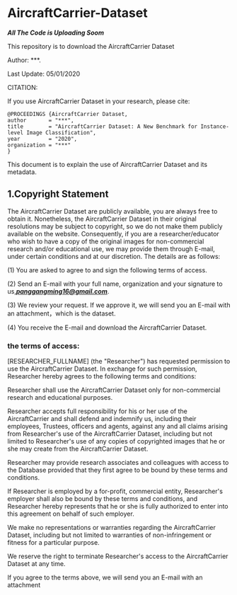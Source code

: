 # AircraftCarrier-Dataset

***All The Code is Uploading Soom***

This repository is to download the AircraftCarrier Dataset

Author: ***.

Last Update: 05/01/2020

CITATION:

If you use AircraftCarrier Dataset in your research, please cite:

	@PROCEEDINGS {AircraftCarrier Dataset,
	author       = "***",
	title        = "AircraftCarrier Dataset: A New Benchmark for Instance-level Image Classification",
	year         = "2020",
	organization = "***"
	}
	
This document is to explain the use of AircraftCarrier Dataset and its metadata.

## 1.Copyright Statement

  The AircraftCarrier Dataset are publicly available, you are always free to obtain it. Nonetheless, the AircraftCarrier Dataset in their original resolutions may be subject to copyright, so we do not make them publicly available on the website.
Consequently, if you are a researcher/educator who wish to have a copy of the original images for non-commercial research and/or educational use, we may provide them through E-mail, under certain conditions and at our discretion. The details are as follows:

(1) You are asked to agree to and sign the following terms of access.

(2) Send an E-mail with your full name, organization and your signature to us,***panggangming16@gmail.com***.

(3) We review your request. If we approve it, we will send you an E-mail with an attachment，which is the dataset.

(4) You receive the E-mail and download the AircraftCarrier Dataset.

### the terms of access:

  [RESEARCHER_FULLNAME] (the "Researcher") has requested permission to use the AircraftCarrier Dataset. In exchange for such permission, Researcher hereby agrees to the following terms and conditions:
  
  Researcher shall use the AircraftCarrier Dataset only for non-commercial research and educational purposes.
  
  Researcher accepts full responsibility for his or her use of the AircraftCarrier and shall defend and indemnify us, including their employees, Trustees, officers and agents, against any and all claims arising from Researcher's use of the AircraftCarrier Dataset, including but not limited to Researcher's use of any copies of copyrighted images that he or she may create from the AircraftCarrier Dataset.
  
  Researcher may provide research associates and colleagues with access to the Database provided that they first agree to be bound by these terms and conditions.
  
  If Researcher is employed by a for-profit, commercial entity, Researcher's employer shall also be bound by these terms and conditions, and Researcher hereby represents that he or she is fully authorized to enter into this agreement on behalf of such employer.
  
  We make no representations or warranties regarding the AircraftCarrier Dataset, including but not limited to warranties of non-infringement or fitness for a particular purpose.
  
  We reserve the right to terminate Researcher's access to the AircraftCarrier Dataset at any time.
  
  If you agree to the terms above, we will send you an E-mail with an attachment
